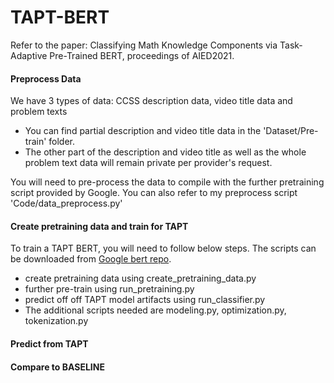 # TAPT-BERT
Refer to the paper: Classifying Math Knowledge Components via Task-Adaptive Pre-Trained BERT, proceedings of AIED2021.

#### Preprocess Data
We have 3 types of data: CCSS description data, video title data and problem texts
+ You can find partial description and video title data in the 'Dataset/Pre-train' folder. 
+ The other part of the description and video title as well as the whole problem text data will remain private per provider's request.

You will need to pre-process the data to compile with the further pretraining script provided by Google. You can also refer to my preprocess script 'Code/data_preprocess.py' 
#### Create pretraining data and train for TAPT
To train a TAPT BERT, you will need to follow below steps. The scripts can be downloaded from  [Google bert repo](https://github.com/google-research/bert).
+ create pretraining data using create_pretraining_data.py
+ further pre-train using run_pretraining.py
+ predict off off TAPT model artifacts using run_classifier.py
+ The additional scripts needed are modeling.py, optimization.py, tokenization.py


#### Predict from TAPT
#### Compare to BASELINE
